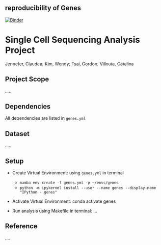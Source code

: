 ## reproducibility of Genes


[![Binder](https://mybinder.org/badge_logo.svg)](https://mybinder.org/v2/gh/UCB-stat-159-s22/hw07-Group14.git/HEAD)



# Single Cell Sequencing Analysis Project

Jennefer, Claudea; Kim, Wendy; Tsai, Gordon; Villouta, Catalina

## Project Scope
.....


## Dependencies
All dependencies are listed in `genes.yml`

## Dataset
.....

## Setup
- Create Virtual Environment: using `genes.yml` in terminal
	- `mamba env create -f genes.yml -p ~/envs/genes`
	- `python -m ipykernel install --user --name genes --display-name "IPython - genes"`
	
- Activate Virtual Environment:
	conda activate genes
	
- Run analysis using Makefile in terminal:
...


## Reference
....